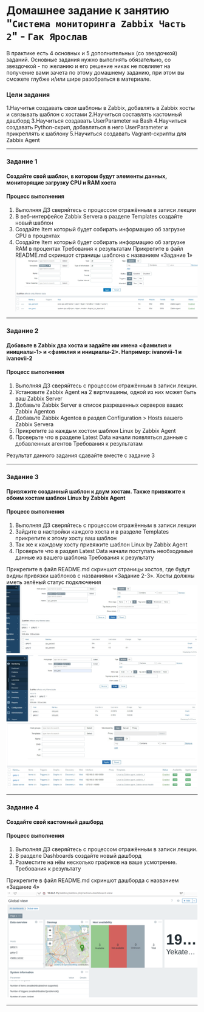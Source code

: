 # Домашнее задание к занятию "`Система мониторинга Zabbix Часть 2`" - `Гак Ярослав`

В практике есть 4 основных и 5 дополнительных (со звездочкой) заданий. Основные задания нужно выполнять обязательно, со звездочкой - по желанию и его решение никак не повлияет на получение вами зачета по этому домашнему заданию, при этом вы сможете глубже и/или шире разобраться в материале.

### Цели задания



1.Научитья создавать свои шаблоны в Zabbix, добавлять в Zabbix хосты и связывать шаблон с хостами
2.Научиться составлять кастомный дашборд
3.Научиться создавать UserParameter на Bash
4.Научиться создавать Python-скрип, добавляться в него UserParameter и прикреплять к шаблону
5.Научиться создавать Vagrant-скрипты для Zabbix Agent

---

### Задание 1

#### Создайте свой шаблон, в котором будут элементы данных, мониторящие загрузку CPU и RAM хоста
#### Процесс выполнения
1. Выполняя ДЗ сверяйтесь с процессом отражённым в записи лекции
2. В веб-интерфейсе Zabbix Servera в разделе Templates создайте новый шаблон
3. Создайте Item который будет собирать информацию об загрузке CPU в процентах
4. Создайте Item который будет собирать информацию об загрузке RAM в процентах
Требования к результатам
Прикрепите в файл README.md скриншот страницы шаблона с названием «Задание 1»
![alt text](https://github.com/Anudora41/sys-hw-zb2/blob/main/zab%202%20задание%201.png)
---

### Задание 2

#### Добавьте в Zabbix два хоста и задайте им имена <фамилия и инициалы-1> и <фамилия и инициалы-2>. Например: ivanovii-1 и ivanovii-2
#### Процесс выполнения
1. Выполняя ДЗ сверяйтесь с процессом отражённым в записи лекции.
2. Установите Zabbix Agent на 2 виртмашины, одной из них может быть ваш Zabbix Server
3. Добавьте Zabbix Server в список разрешенных серверов ваших Zabbix Agentов
4. Добавьте Zabbix Agentов в раздел Configuration > Hosts вашего Zabbix Servera
5. Прикрепите за каждым хостом шаблон Linux by Zabbix Agent
6. Проверьте что в разделе Latest Data начали появляться данные с добавленных агентов
Требования к результатам

Результат данного задания сдавайте вместе с задание 3

---

### Задание 3

#### Привяжите созданный шаблон к двум хостам. Также привяжите к обоим хостам шаблон Linux by Zabbix Agent
#### Процесс выполнения
1. Выполняя ДЗ сверяйтесь с процессом отражённым в записи лекции
2. Зайдите в настройки каждого хоста и в разделе Templates прикрепите к этому хосту ваш шаблон
3. Так же к каждому хосту привяжите шаблон Linux by Zabbix Agent
4. Проверьте что в раздел Latest Data начали поступать необходимые данные из вашего шаблона
Требования к результату

Прикрепите в файл README.md скриншот страницы хостов, где будут видны привязки шаблонов с названиями «Задание 2-3». Хосты должны иметь зелёный статус подключения
![alt text](https://github.com/Anudora41/sys-hw-zb2/blob/main/задание%202-3.0.png)
![alt text](https://github.com/Anudora41/sys-hw-zb2/blob/main/задание%202-3.1.png)
![alt text](https://github.com/Anudora41/sys-hw-zb2/blob/main/задание%202-3.png)

---

### Задание 4

#### Создайте свой кастомный дашборд
#### Процесс выполнения
1. Выполняя ДЗ сверяйтесь с процессом отражённым в записи лекции.
2. В разделе Dashboards создайте новый дашборд
3. Разместите на нём несколько графиков на ваше усмотрение.
Требования к результату

Прикрепите в файл README.md скриншот дашборда с названием «Задание 4»
![alt text](https://github.com/Anudora41/sys-hw-zb2/blob/main/задание%204.png)

---
